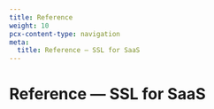 ```yaml
---
title: Reference
weight: 10
pcx-content-type: navigation
meta:
  title: Reference — SSL for SaaS
---
```


# Reference — SSL for SaaS

<DirectoryListing path="/ssl-for-saas/reference" />
